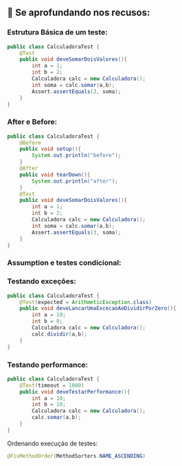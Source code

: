 ## 📌 Se aprofundando nos recusos: 

### Estrutura Básica de um teste:

```java
public class CalculadoraTest {
    @Test
    public void deveSomarDoisValores(){
        int a = 1;
        int b = 2;
        Calculadora calc = new Calculadora();
        int soma = calc.somar(a,b);
        Assert.assertEquals(3, soma);
    }
}
```

### After e Before:

```java
public class CalculadoraTest {
    @Before
    public void setup(){
        System.out.println("before");
    }
    @After
    public void tearDown(){
        System.out.println("after");
    }
    @Test
    public void deveSomarDoisValores(){
        int a = 1;
        int b = 2;
        Calculadora calc = new Calculadora();
        int soma = calc.somar(a,b);
        Assert.assertEquals(3, soma);
    }
}
```
### Assumption e testes condicional:




### Testando exceções:

```java
public class CalculadoraTest {
    @Test(expected = ArithmeticException.class)
    public void deveLancarUmaExcecaoAoDividirPorZero(){
        int a = 10;
        int b = 0;
        Calculadora calc = new Calculadora();
        calc.dividir(a,b);
    }
}
```

### Testando performance:

```java
public class CalculadoraTest {
    @Test(timeout = 1000)
    public void deveTestarPerformance(){
        int a = 10;
        int b = 10;
        Calculadora calc = new Calculadora();
        calc.somar(a,b);
    }
}
```

Ordenando execução de testes:

```java
@FixMethodOrder(MethodSorters.NAME_ASCENDING)

```


